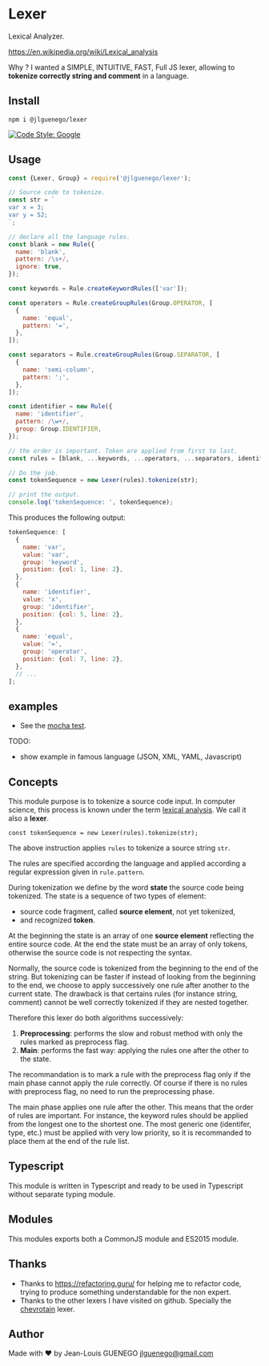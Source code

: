 # Lexer

Lexical Analyzer.

https://en.wikipedia.org/wiki/Lexical_analysis

Why ? I wanted a SIMPLE, INTUITIVE, FAST, Full JS lexer, allowing to **tokenize correctly string and comment** in a language.

## Install

```
npm i @jlguenego/lexer
```

[![Code Style: Google](https://img.shields.io/badge/code%20style-google-blueviolet.svg)](https://github.com/google/gts)

## Usage

```js
const {Lexer, Group} = require('@jlguenego/lexer');

// Source code to tokenize.
const str = `
var x = 3;
var y = 52;
`;

// declare all the language rules.
const blank = new Rule({
  name: 'blank',
  pattern: /\s+/,
  ignore: true,
});

const keywords = Rule.createKeywordRules(['var']);

const operators = Rule.createGroupRules(Group.OPERATOR, [
  {
    name: 'equal',
    pattern: '=',
  },
]);

const separators = Rule.createGroupRules(Group.SEPARATOR, [
  {
    name: 'semi-column',
    pattern: ';',
  },
]);

const identifier = new Rule({
  name: 'identifier',
  pattern: /\w+/,
  group: Group.IDENTIFIER,
});

// the order is important. Token are applied from first to last.
const rules = [blank, ...keywords, ...operators, ...separators, identifier];

// Do the job.
const tokenSequence = new Lexer(rules).tokenize(str);

// print the output.
console.log('tokenSequence: ', tokenSequence);
```

This produces the following output:

```js
tokenSequence: [
  {
    name: 'var',
    value: 'var',
    group: 'keyword',
    position: {col: 1, line: 2},
  },
  {
    name: 'identifier',
    value: 'x',
    group: 'identifier',
    position: {col: 5, line: 2},
  },
  {
    name: 'equal',
    value: '=',
    group: 'operator',
    position: {col: 7, line: 2},
  },
  // ...
];
```

## examples

- See the [mocha test](./test/).

TODO:

- show example in famous language (JSON, XML, YAML, Javascript)

## Concepts

This module purpose is to tokenize a source code input.
In computer science, this process is known under the term
[lexical analysis](https://en.wikipedia.org/wiki/Lexical_analysis).
We call it also a **lexer**.

`const tokenSequence = new Lexer(rules).tokenize(str);`

The above instruction applies `rules` to tokenize a source string `str`.

The rules are specified according the language and applied according a regular expression given in `rule.pattern`.

During tokenization we define by the word **state** the source code being tokenized.
The state is a sequence of two types of element:

- source code fragment, called **source element**, not yet tokenized,
- and recognized **token**.

At the beginning the state is an array of one **source element** reflecting the entire source code.
At the end the state must be an array of only tokens, otherwise the source code is not respecting the syntax.

Normally, the source code is tokenized from the beginning to the end of the string.
But tokenizing can be faster if instead of looking from the beginning to the end,
we choose to apply successively one rule after another to the current state.
The drawback is that certains rules (for instance string, comment) cannot be well
correctly tokenized if they are nested together.

Therefore this lexer do both algorithms successively:

1. **Preprocessing**: performs the slow and robust method with only the rules marked as preprocess flag.
2. **Main**: performs the fast way: applying the rules one after the other to the state.

The recommandation is to mark a rule with the preprocess flag only if the
main phase cannot apply the rule correctly. Of course if there is no rules with preprocess flag,
no need to run the preprocessing phase.

The main phase applies one rule after the other. This means that the order of rules are important.
For instance, the keyword rules should be applied from the longest one to the shortest one.
The most generic one (identifer, type, etc.) must be applied with very low priority,
so it is recommanded to place them at the end of the rule list.

## Typescript

This module is written in Typescript and ready to be used in Typescript without separate typing module.

## Modules

This modules exports both a CommonJS module and ES2015 module.

## Thanks

- Thanks to https://refactoring.guru/ for helping me to refactor code, trying to produce something understandable for the non expert.
- Thanks to the other lexers I have visited on github. Specially the [chevrotain](https://github.com/SAP/chevrotain) lexer.

## Author

Made with :heart: by Jean-Louis GUENEGO <jlguenego@gmail.com>
